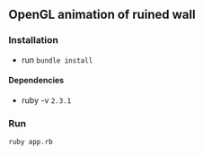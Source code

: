 ## OpenGL animation of ruined wall

### Installation

- run `bundle install`

#### Dependencies

- ruby -v `2.3.1`

### Run

`ruby app.rb`
